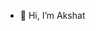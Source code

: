 - 👋 Hi, I’m Akshat

<!---
akshatvn/akshatvn is a ✨ special ✨ repository because its `README.md` (this file) appears on your GitHub profile.
You can click the Preview link to take a look at your changes.
--->
